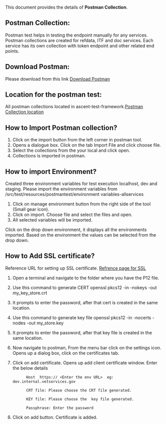 This document provides the details of **Postman Collection**.

## Postman Collection: ##

Postman test helps in testing the endpoint manually for any services. Postman collections are created for refdata, ITF and doc services. Each service has its own collection with token endpoint and other related end points.

## Download Postman: ##
Please download from this link
[Download Postman](https://www.getpostman.com/apps)


## Location for the postman test: ##

All postman collections located in ascent-test-framework.[Postman Collection location](https://github.com/department-of-veterans-affairs/ascent-test-framework/tree/development/src/test/resources/postmantest) 

## How to Import Postman collection? ##

1.	Click on the import button from the left corner in postman tool.
2.	Opens a dialogue box. Click on the tab Import File and click choose file.
3.	Select the collections from the your local and click open.
4.	Collections is imported in postman.

## How to import Environment? ##

Created three environment variables for test execution localhost, dev and staging. Please import the environment variables from /src/test/resources/postmantest/environment variables-allservices

1.	Click on manage environment button from the right side of the tool (Small gear icon).
2.	Click on import. Choose file and select the files and open.
3.	All selected variables will be imported.

Click on the drop down environment, it displays all the environments imported. 
Based on the environment the values can be selected from the drop down.

## How to Add SSL certificate?  ##

Reference URL for setting up SSL certificate. [Refrence page for SSL](http://blog.getpostman.com/2017/12/05/set-and-view-ssl-certificates-with-postman/)



1.	Open a terminal and navigate to the folder where you have the P12 file.
2.	Use this command to generate CERT openssl pkcs12 -in <name of the p12 file> -nokeys -out my_key_store.crt
3.	It prompts to enter the password, after that cert is created in the same location.
4.	Use this command to generate key file openssl pkcs12 -in <name of the p12 file> -nocerts -nodes -out my_store.key
5.	It prompts to enter the password, after that key file is created in the same location.
6.	Now navigate to postman, From the menu bar click on the settings icon. Opens up a dialog box, click on the certificates tab.
7.	Click on add certificate. Opens up add client certificate window. Enter the below details 
              
              Host  https:// <Enter the env URL>  eg: dev.internal.vetservices.gov
              
              CRT file: Please choose the CRT file generated.
              
              KEY file: Please choose the  key file generated.
              
              Passphrase: Enter the password
8.	Click on add button. Certificate is added.



